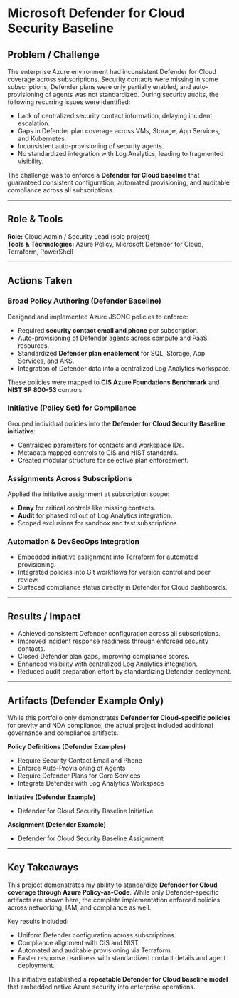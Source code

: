 # Microsoft Defender for Cloud Security Baseline

## Problem / Challenge

The enterprise Azure environment had inconsistent Defender for Cloud coverage across subscriptions. Security contacts were missing in some subscriptions, Defender plans were only partially enabled, and auto-provisioning of agents was not standardized.
During security audits, the following recurring issues were identified:

* Lack of centralized security contact information, delaying incident escalation.
* Gaps in Defender plan coverage across VMs, Storage, App Services, and Kubernetes.
* Inconsistent auto-provisioning of security agents.
* No standardized integration with Log Analytics, leading to fragmented visibility.

The challenge was to enforce a **Defender for Cloud baseline** that guaranteed consistent configuration, automated provisioning, and auditable compliance across all subscriptions.

---

## Role & Tools

**Role:** Cloud Admin / Security Lead (solo project)  
**Tools & Technologies:** Azure Policy, Microsoft Defender for Cloud, Terraform, PowerShell

---

## Actions Taken

### Broad Policy Authoring (Defender Baseline)

Designed and implemented Azure JSONC policies to enforce:

* Required **security contact email and phone** per subscription.
* Auto-provisioning of Defender agents across compute and PaaS resources.
* Standardized **Defender plan enablement** for SQL, Storage, App Services, and AKS.
* Integration of Defender data into a centralized Log Analytics workspace.

These policies were mapped to **CIS Azure Foundations Benchmark** and **NIST SP 800-53** controls.

### Initiative (Policy Set) for Compliance

Grouped individual policies into the **Defender for Cloud Security Baseline initiative**:

* Centralized parameters for contacts and workspace IDs.
* Metadata mapped controls to CIS and NIST standards.
* Created modular structure for selective plan enforcement.

### Assignments Across Subscriptions

Applied the initiative assignment at subscription scope:

* **Deny** for critical controls like missing contacts.
* **Audit** for phased rollout of Log Analytics integration.
* Scoped exclusions for sandbox and test subscriptions.

### Automation & DevSecOps Integration

* Embedded initiative assignment into Terraform for automated provisioning.
* Integrated policies into Git workflows for version control and peer review.
* Surfaced compliance status directly in Defender for Cloud dashboards.

---

## Results / Impact

* Achieved consistent Defender configuration across all subscriptions.
* Improved incident response readiness through enforced security contacts.
* Closed Defender plan gaps, improving compliance scores.
* Enhanced visibility with centralized Log Analytics integration.
* Reduced audit preparation effort by standardizing Defender deployment.

---

## Artifacts (Defender Example Only)

While this portfolio only demonstrates **Defender for Cloud–specific policies** for brevity and NDA compliance, the actual project included additional governance and compliance artifacts.

**Policy Definitions (Defender Examples)**

* Require Security Contact Email and Phone
* Enforce Auto-Provisioning of Agents
* Require Defender Plans for Core Services
* Integrate Defender with Log Analytics Workspace

**Initiative (Defender Example)**

* Defender for Cloud Security Baseline Initiative

**Assignment (Defender Example)**

* Defender for Cloud Security Baseline Assignment

---

## Key Takeaways

This project demonstrates my ability to standardize **Defender for Cloud coverage through Azure Policy-as-Code**. While only Defender-specific artifacts are shown here, the complete implementation enforced policies across networking, IAM, and compliance as well.

Key results included:

* Uniform Defender configuration across subscriptions.
* Compliance alignment with CIS and NIST.
* Automated and auditable provisioning via Terraform.
* Faster response readiness with standardized contact details and agent deployment.

This initiative established a **repeatable Defender for Cloud baseline model** that embedded native Azure security into enterprise operations.
